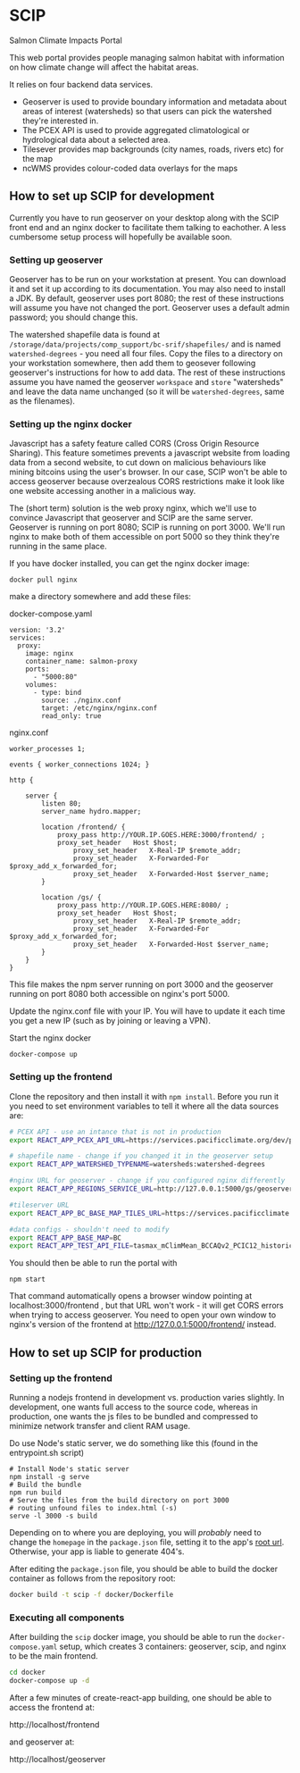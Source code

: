 # SCIP
Salmon Climate Impacts Portal

This web portal provides people managing salmon habitat with information on how climate change will affect the habitat areas.

It relies on four backend data services. 
* Geoserver is used to provide boundary information and metadata about areas of interest (watersheds) so that users can pick the watershed they're interested in. 
* The PCEX API is used to provide aggregated climatological or hydrological data about a selected area. 
* Tilesever provides map backgrounds (city names, roads, rivers etc) for the map
* ncWMS provides colour-coded data overlays for the maps

## How to set up SCIP for development

Currently you have to run geoserver on your desktop along with the SCIP front end and an nginx docker to facilitate them talking to eachother. A less cumbersome setup process will hopefully be available soon.

### Setting up geoserver
Geoserver has to be run on your workstation at present. You can download it and set it up according to its documentation. You may also need to install a JDK. By default, geoserver uses port 8080; the rest of these instructions will assume you have not changed the port. Geoserver uses a default admin password; you should change this.

The watershed shapefile data is found at `/storage/data/projects/comp_support/bc-srif/shapefiles/` and is named `watershed-degrees` - you need all four files. Copy the files to a directory on your workstation somewhere, then add them to geosever following geoserver's instructions for how to add data. The rest of these instructions assume you have named the geoserver `workspace` and `store` "watersheds" and leave the data name unchanged (so it will be `watershed-degrees`, same as the filenames). 

### Setting up the nginx docker

Javascript has a safety feature called CORS (Cross Origin Resource Sharing). This feature sometimes prevents a javascript website from loading data from a second website, to cut down on malicious behaviours like mining bitcoins using the user's browser. In our case, SCIP won't be able to access geoserver because overzealous CORS restrictions make it look like one website accessing another in a malicious way. 

The (short term) solution is the web proxy nginx, which we'll use to convince Javascript that geoserver and SCIP are the same server. Geoserver is running on port 8080; SCIP is running on port 3000. We'll run nginx to make both of them accessible on port 5000 so they think they're running in the same place. 

If you have docker installed, you can get the nginx docker image:

```
docker pull nginx
```
make a directory somewhere and add these files:

docker-compose.yaml
```
version: '3.2'
services:
  proxy:
    image: nginx
    container_name: salmon-proxy
    ports:
      - "5000:80"
    volumes:
      - type: bind
        source: ./nginx.conf
        target: /etc/nginx/nginx.conf
        read_only: true
```

nginx.conf
```
worker_processes 1;

events { worker_connections 1024; }

http {

    server {
        listen 80;
        server_name hydro.mapper;

        location /frontend/ {
            proxy_pass http://YOUR.IP.GOES.HERE:3000/frontend/ ;
            proxy_set_header   Host $host;
                proxy_set_header   X-Real-IP $remote_addr;
                proxy_set_header   X-Forwarded-For $proxy_add_x_forwarded_for;
                proxy_set_header   X-Forwarded-Host $server_name;
        }

        location /gs/ {
            proxy_pass http://YOUR.IP.GOES.HERE:8080/ ;
            proxy_set_header   Host $host;
                proxy_set_header   X-Real-IP $remote_addr;
                proxy_set_header   X-Forwarded-For $proxy_add_x_forwarded_for;
                proxy_set_header   X-Forwarded-Host $server_name;
        }
    }
}
```
This file makes the npm server running on port 3000 and the geoserver running on port 8080 both accessible on nginx's port 5000. 

Update the nginx.conf file with your IP. You will have to update it each time you get a new IP (such as by joining or leaving a VPN).

Start the nginx docker 
```
docker-compose up
```

### Setting up the frontend

Clone the repository and then install it with `npm install`. Before you run it you need to set environment variables to tell it where all the data sources are:

```bash
# PCEX API - use an intance that is not in production
export REACT_APP_PCEX_API_URL=https://services.pacificclimate.org/dev/pcex/api

# shapefile name - change if you changed it in the geoserver setup
export REACT_APP_WATERSHED_TYPENAME=watersheds:watershed-degrees

#nginx URL for geoserver - change if you configured nginx differently
export REACT_APP_REGIONS_SERVICE_URL=http://127.0.0.1:5000/gs/geoserver/watersheds/ows

#tileserver URL
export REACT_APP_BC_BASE_MAP_TILES_URL=https://services.pacificclimate.org/tiles/bc-albers-lite/{z}/{x}/{y}.png

#data configs - shouldn't need to modify
export REACT_APP_BASE_MAP=BC
export REACT_APP_TEST_API_FILE=tasmax_mClimMean_BCCAQv2_PCIC12_historical-rcp85_rXi1p1_19610101-19901231_Canada
```

You should then be able to run the portal with 

```
npm start
```

That command automatically opens a browser window pointing at localhost:3000/frontend , but that URL won't work - it will get CORS errors when trying to access geoserver. You need to open your own window to nginx's version of the frontend at http://127.0.0.1:5000/frontend/ instead.

## How to set up SCIP for production

### Setting up the frontend

Running a nodejs frontend in development vs. production varies
slightly. In development, one wants full access to the source code,
whereas in production, one wants the js files to be bundled and
compressed to minimize network transfer and client RAM usage.

Do use Node's static server, we do something like this (found in the
entrypoint.sh script)

```
# Install Node's static server
npm install -g serve
# Build the bundle
npm run build
# Serve the files from the build directory on port 3000
# routing unfound files to index.html (-s)
serve -l 3000 -s build
```

Depending on to where you are deploying, you will *probably* need to
change the `homepage` in the `package.json` file, setting it to the
app's [root
url](https://create-react-app.dev/docs/deployment#building-for-relative-paths). Otherwise,
your app is liable to generate 404's.

After editing the `package.json` file, you should be able to build the
docker container as follows from the repository root:

```bash
docker build -t scip -f docker/Dockerfile
```

### Executing all components

After building the `scip` docker image, you should be able to run the
`docker-compose.yaml` setup, which creates 3 containers: geoserver,
scip, and nginx to be the main frontend.

```bash
cd docker
docker-compose up -d
```

After a few minutes of create-react-app building, one should be able
to access the frontend at:

http://localhost/frontend

and geoserver at:

http://localhost/geoserver
